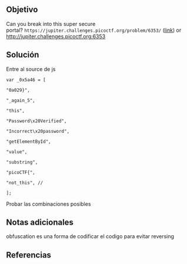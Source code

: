 ## Objetivo
Can you break into this super secure portal? `https://jupiter.challenges.picoctf.org/problem/6353/` ([link](https://jupiter.challenges.picoctf.org/problem/6353/)) or http://jupiter.challenges.picoctf.org:6353
## Solución
Entre al source de js 
```
var _0x5a46 = [

"0a029}",

"_again_5",

"this",

"Password\x20Verified",

"Incorrect\x20password",

"getElementById",

"value",

"substring",

"picoCTF{",

"not_this", //

];
```
Probar las combinaciones posibles
## Notas adicionales
obfuscation es una forma de codificar el codigo para evitar reversing
## Referencias
